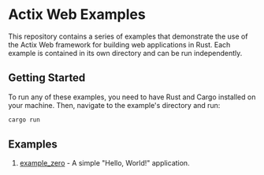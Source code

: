 # Actix Web Examples

This repository contains a series of examples that demonstrate the use of the Actix Web framework for building web applications in Rust. Each example is contained in its own directory and can be run independently.

## Getting Started

To run any of these examples, you need to have Rust and Cargo installed on your machine. Then, navigate to the example's directory and run:

```bash
cargo run
```

## Examples

1. [example_zero](./example_zero) - A simple "Hello, World!" application.
